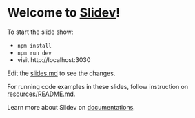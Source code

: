 # Welcome to [Slidev](https://github.com/slidevjs/slidev)!


To start the slide show:

- `npm install`
- `npm run dev`
- visit http://localhost:3030

Edit the [slides.md](./slides.md) to see the changes.

For running code examples in these slides, follow instruction on [resources/README.md](./resources/README.md).

Learn more about Slidev on [documentations](https://sli.dev/).
